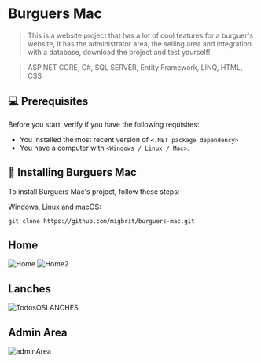# Burguers Mac

> This is a website project that has a lot of cool features for a burguer's website, it has the administrator area, the selling area and integration with a database, download the project and test yourself!

> ASP.NET CORE, C#, SQL SERVER, Entity Framework, LINQ, HTML, CSS

## 💻 Prerequisites

Before you start, verify if you have the following requisites:
* You installed the most recent version of `<.NET package dependency>`
* You have a computer with `<Windows / Linux / Mac>`.

## 🚀 Installing Burguers Mac

To install Burguers Mac's project, follow these steps:

Windows, Linux and macOS:
```
git clone https://github.com/migbrit/burguers-mac.git

```

## Home
![Home](https://user-images.githubusercontent.com/83079059/200151007-6c340b97-0ed3-4bac-9fbf-6a465a876f5b.PNG)
![Home2](https://user-images.githubusercontent.com/83079059/200151235-d0529edb-2d64-4fcd-bfce-48ab26bbdbbe.PNG)

## Lanches
![TodosOSLANCHES](https://user-images.githubusercontent.com/83079059/200153965-c48764eb-7e4e-4243-8da2-bf6272e5b59f.PNG)

## Admin Area
![adminArea](https://user-images.githubusercontent.com/83079059/200153910-240c8f47-a59d-4796-8ced-1312d686b45c.PNG)






